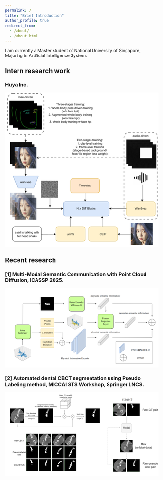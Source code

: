 ```yaml
---
permalink: /
title: "Brief Introduction"
author_profile: true
redirect_from: 
  - /about/
  - /about.html
---
```


I am currently a Master student of National University of Singapore, Majoring in Artificial Intelligence System.

## Intern research work
### Huya Inc.

![pc](../images/huya.png)

## Recent research
### [1] Multi-Modal Semantic Communication with Point Cloud Diffusion, ICASSP 2025.

![pc](../images/pc_encoder.png)

### [2] Automated dental CBCT segmentation using Pseudo Labeling method, MICCAI STS Workshop, Springer LNCS.

![pse](../images/miccai.png)



